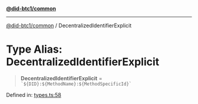 [**@did-btc1/common**](../README.md)

***

[@did-btc1/common](../globals.md) / DecentralizedIdentifierExplicit

# Type Alias: DecentralizedIdentifierExplicit

> **DecentralizedIdentifierExplicit** = `` `${DID}:${MethodName}:${MethodSpecificId}` ``

Defined in: [types.ts:58](https://github.com/dcdpr/did-btc1-js/blob/751aedd75738c26882a2149e644ae32b9e424707/packages/common/src/types.ts#L58)
